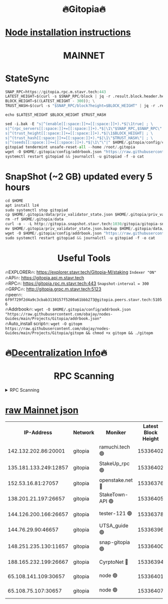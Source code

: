 <h1 align="center"> 🔥Gitopia🔥</h1>

[Node installation instructions](https://github.com/obajay/nodes-Guides/tree/main/Projects/Gitopia)
=

<h1 align="center"> MAINNET</h1>

# StateSync
```python
SNAP_RPC=https://gitopia.rpc.m.stavr.tech:443
LATEST_HEIGHT=$(curl -s $SNAP_RPC/block | jq -r .result.block.header.height); \
BLOCK_HEIGHT=$((LATEST_HEIGHT - 300)); \
TRUST_HASH=$(curl -s "$SNAP_RPC/block?height=$BLOCK_HEIGHT" | jq -r .result.block_id.hash)

echo $LATEST_HEIGHT $BLOCK_HEIGHT $TRUST_HASH

sed -i.bak -E "s|^(enable[[:space:]]+=[[:space:]]+).*$|\1true| ; \
s|^(rpc_servers[[:space:]]+=[[:space:]]+).*$|\1\"$SNAP_RPC,$SNAP_RPC\"| ; \
s|^(trust_height[[:space:]]+=[[:space:]]+).*$|\1$BLOCK_HEIGHT| ; \
s|^(trust_hash[[:space:]]+=[[:space:]]+).*$|\1\"$TRUST_HASH\"| ; \
s|^(seeds[[:space:]]+=[[:space:]]+).*$|\1\"\"|" $HOME/.gitopia/config/config.toml
gitopiad tendermint unsafe-reset-all --home /root/.gitopia
wget -O $HOME/.gitopia/config/addrbook.json "https://raw.githubusercontent.com/obajay/nodes-Guides/main/Projects/Gitopia/addrbook.json"
systemctl restart gitopiad && journalctl -u gitopiad -f -o cat
```
# SnapShot (~2 GB) updated every 5 hours
```python
cd $HOME
apt install lz4
sudo systemctl stop gitopiad
cp $HOME/.gitopia/data/priv_validator_state.json $HOME/.gitopia/priv_validator_state.json.backup
rm -rf $HOME/.gitopia/data
curl -o - -L http://gitopia.snapshot.stavr.tech:1030/gitopia/gitopia-snap.tar.lz4 | lz4 -c -d - | tar -x -C $HOME/.gitopia --strip-components 2
mv $HOME/.gitopia/priv_validator_state.json.backup $HOME/.gitopia/data/priv_validator_state.json
wget -O $HOME/.gitopia/config/addrbook.json "https://raw.githubusercontent.com/obajay/nodes-Guides/main/Projects/Gitopia/addrbook.json"
sudo systemctl restart gitopiad && journalctl -u gitopiad -f -o cat
```
 <h1 align="center"> Useful Tools</h1>

🔥EXPLORER🔥:      https://explorer.stavr.tech/Gitopia-M/staking  `Indexer "ON"` \
🔥API🔥: 			 		 https://gitopia.api.m.stavr.tech \
🔥RPC🔥:           https://gitopia.rpc.m.stavr.tech:443              `Snapshot-interval = 300` \
🔥GRPC🔥:          http://gitopia.grpc.m.stavr.tech:5123 \
🔥peer🔥:					 `6f9f729f2d4a9c3cbab3130157f5200a61bbb273@gitopia.peers.stavr.tech:51056` \
🔥Addrbook🔥:    ```wget -O $HOME/.gitopia/config/addrbook.json "https://raw.githubusercontent.com/obajay/nodes-Guides/main/Projects/Gitopia/addrbook.json"``` \
🔥Auto_install script🔥: ```wget -O gitopm https://raw.githubusercontent.com/obajay/nodes-Guides/main/Projects/Gitopia/gitopm && chmod +x gitopm && ./gitopm```

🔥[Decentralization Info](https://github.com/obajay/StateSync-snapshots/tree/main/Projects/Gitopia/Decentralization)🔥
=

<h1 align="center"> RPC Scanning</h1>

<details>
<summary>RPC Scanning</summary>

<h2 align="center"> We scan nodes in real time every 4 hours. And we provide the final result of RPC endpoints.
We cannot influence the operation of these nodes in any way. </h2>


```python
If Voting Power is higher than 0 --> then the Node is a validator of the network and may be subject to attack and be a potential threat to the chain.
```
```python
We marked such validators with a red symbol
```

</details>

[raw Mainnet json](https://rpc-check.gitopm.stavr.tech/gitopm/rpc-gitopm-result.json)
=

<table><tr><th>IP-Address</th><th>Network</th><th>Moniker</th><th>Latest Block Height</th><th>Earliest Block Height</th><th>Catching Up</th><th>Tx Index</th><th>Voting Power</th><th>Scan Time</th></tr><tr><td>142.132.202.86:20001</td><td>gitopia</td><td>ramuchi.tech 🟢</td><td>15336402</td><td>6548337</td><td>False</td><td>on</td><td>0</td><td>2024-03-14T22:36:39.522375848UTC</td></tr><tr><td>135.181.133.249:12857</td><td>gitopia</td><td>StakeUp_rpc 🟢</td><td>15336402</td><td>8010001</td><td>False</td><td>on</td><td>0</td><td>2024-03-14T22:36:39.817113368UTC</td></tr><tr><td>152.53.16.81:27057</td><td>gitopia</td><td>openstake.net 🔴</td><td>15336376</td><td>10455001</td><td>False</td><td>off</td><td>61315</td><td>2024-03-14T22:35:58.472900701UTC</td></tr><tr><td>138.201.21.197:26657</td><td>gitopia</td><td>StakeTown-API 🟢</td><td>15336405</td><td>12733501</td><td>False</td><td>on</td><td>0</td><td>2024-03-14T22:36:44.170101401UTC</td></tr><tr><td>144.126.200.166:26657</td><td>gitopia</td><td>tester-121 🟢</td><td>15336378</td><td>12832814</td><td>False</td><td>off</td><td>0</td><td>2024-03-14T22:36:00.915135749UTC</td></tr><tr><td>144.76.29.90:46657</td><td>gitopia</td><td>UTSA_guide 🟢</td><td>15336396</td><td>13035301</td><td>False</td><td>on</td><td>0</td><td>2024-03-14T22:36:30.487709448UTC</td></tr><tr><td>148.251.235.130:11657</td><td>gitopia</td><td>snap-gitopia 🟢</td><td>15336400</td><td>14941501</td><td>False</td><td>on</td><td>0</td><td>2024-03-14T22:36:37.261253764UTC</td></tr><tr><td>188.165.232.199:26667</td><td>gitopia</td><td>CyrptoNet 🔴</td><td>15336394</td><td>15044042</td><td>False</td><td>off</td><td>18672</td><td>2024-03-14T22:36:26.188317559UTC</td></tr><tr><td>65.108.141.109:30657</td><td>gitopia</td><td>node 🟢</td><td>15336401</td><td>15095965</td><td>False</td><td>on</td><td>0</td><td>2024-03-14T22:36:36.977406447UTC</td></tr><tr><td>65.108.75.107:30657</td><td>gitopia</td><td>node 🟢</td><td>15336407</td><td>15146660</td><td>False</td><td>on</td><td>0</td><td>2024-03-14T22:36:50.567433350UTC</td></tr></table>

